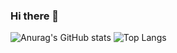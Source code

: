 ### Hi there 👋
![Anurag's GitHub stats](https://github-readme-stats.vercel.app/api?username=vitormartins1&show_icons=true&&include_all_commits=true&count_private=true)
![Top Langs](https://github-readme-stats.vercel.app/api/top-langs/?username=vitormartins1&layout=compact&langs_count=8&hide=asp,xslt)
<!--
**vitormartins1/vitormartins1** is a ✨ _special_ ✨ repository because its `README.md` (this file) appears on your GitHub profile.

Here are some ideas to get you started:

- 🔭 I’m currently working on ...
- 🌱 I’m currently learning ...
- 👯 I’m looking to collaborate on ...
- 🤔 I’m looking for help with ...
- 💬 Ask me about ...
- 📫 How to reach me: ...
- 😄 Pronouns: ...
- ⚡ Fun fact: ...
-->
